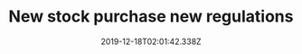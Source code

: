 ---
title:  New stock purchase new regulations
heading: 
date: 2019-12-18T02:01:42.338Z
categories: ["life"]
draft: true
tags: 
description: 
---